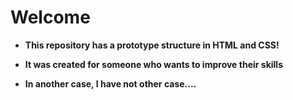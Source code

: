 # Welcome 

- **This repository has a prototype structure in HTML and CSS!**

- **It was created for someone who wants to improve their skills**

- **In another case, I have not other case....**
